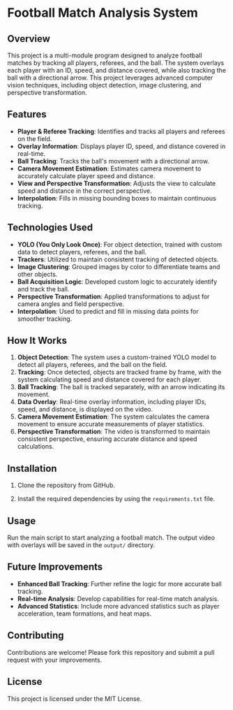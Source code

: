# Football Match Analysis System

## Overview
This project is a multi-module program designed to analyze football matches by tracking all players, referees, and the ball. The system overlays each player with an ID, speed, and distance covered, while also tracking the ball with a directional arrow. This project leverages advanced computer vision techniques, including object detection, image clustering, and perspective transformation.

## Features
- **Player & Referee Tracking**: Identifies and tracks all players and referees on the field.
- **Overlay Information**: Displays player ID, speed, and distance covered in real-time.
- **Ball Tracking**: Tracks the ball's movement with a directional arrow.
- **Camera Movement Estimation**: Estimates camera movement to accurately calculate player speed and distance.
- **View and Perspective Transformation**: Adjusts the view to calculate speed and distance in the correct perspective.
- **Interpolation**: Fills in missing bounding boxes to maintain continuous tracking.

## Technologies Used
- **YOLO (You Only Look Once)**: For object detection, trained with custom data to detect players, referees, and the ball.
- **Trackers**: Utilized to maintain consistent tracking of detected objects.
- **Image Clustering**: Grouped images by color to differentiate teams and other objects.
- **Ball Acquisition Logic**: Developed custom logic to accurately identify and track the ball.
- **Perspective Transformation**: Applied transformations to adjust for camera angles and field perspective.
- **Interpolation**: Used to predict and fill in missing data points for smoother tracking.

## How It Works
1. **Object Detection**: The system uses a custom-trained YOLO model to detect all players, referees, and the ball on the field.
2. **Tracking**: Once detected, objects are tracked frame by frame, with the system calculating speed and distance covered for each player.
3. **Ball Tracking**: The ball is tracked separately, with an arrow indicating its movement.
4. **Data Overlay**: Real-time overlay information, including player IDs, speed, and distance, is displayed on the video.
5. **Camera Movement Estimation**: The system calculates the camera movement to ensure accurate measurements of player statistics.
6. **Perspective Transformation**: The video is transformed to maintain consistent perspective, ensuring accurate distance and speed calculations.

## Installation
1. Clone the repository from GitHub.

2. Install the required dependencies by using the `requirements.txt` file.

## Usage
Run the main script to start analyzing a football match. The output video with overlays will be saved in the `output/` directory.

## Future Improvements
- **Enhanced Ball Tracking**: Further refine the logic for more accurate ball tracking.
- **Real-time Analysis**: Develop capabilities for real-time match analysis.
- **Advanced Statistics**: Include more advanced statistics such as player acceleration, team formations, and heat maps.

## Contributing
Contributions are welcome! Please fork this repository and submit a pull request with your improvements.

## License
This project is licensed under the MIT License.
